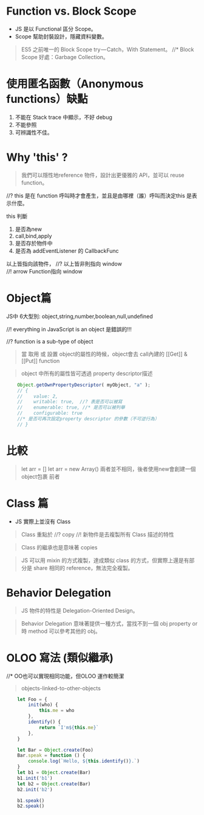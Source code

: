 # Function vs. Block Scope

* JS 是以 Functional 區分 Scope。
* Scope 幫助封裝設計，隱藏資料變數。
> ES5 之前唯一的 Block Scope try — Catch，With Statement。
//* Block Scope 好處：Garbage Collection。

#  使用匿名函數（Anonymous functions）缺點 
1. 不能在 Stack trace 中顯示，不好 debug 
2. 不能參照 
3. 可辨識性不佳。

# Why 'this'  ? 
> 我們可以隱性地reference 物件，設計出更優雅的 API，並可以 reuse function。

//? this 是在 function 呼叫時才會產生，並且是由哪裡（誰）呼叫而決定this 是表示什麼。

this 判斷
1. 是否為new 
2. call,bind,apply
3. 是否存於物件中
4. 是否為 addEventListener 的 CallbackFunc

以上皆指向該物件，
//? 以上皆非則指向 window  
//! arrow Function指向 window

# Object篇
JS中 6大型別: object,string,number,boolean,null,undefined

//! everything in JavaScript is an object 是錯誤的!!!

//? function is a sub-type of object

> 當 取用 或 設置 object的屬性的時候，object會去 call內建的
> [[Get]] &  [[Put]] function

> object 中所有的屬性皆可透過 property descriptor描述
```js
    Object.getOwnPropertyDescriptor( myObject, "a" );
    // {
    //    value: 2,
    //    writable: true,  //? 表是否可以被寫
    //    enumerable: true, //* 是否可以被列舉
    //    configurable: true 
    //* 是否可再次設定property descriptor 的參數（不可逆行為）
    // }
```

# 比較
> let arr = []
> let arr = new Array()
兩者並不相同，後者使用new會創建一個 object包裹 前者


# Class 篇
* JS 實際上並沒有 Class

> Class 重點於 //? copy
//! 新物件是去複製所有 Class 描述的特性

> Class 的繼承也是意味著 copies

> JS 可以用 mixin 的方式複製，達成類似 class 的方式，但實際上還是有部分是 share 相同的 reference，無法完全複製。


# Behavior Delegation
> JS 物件的特性是 Delegation-Oriented Design。

> Behavior Delegation 意味著提供一種方式，當找不到一個 obj property or 時 method 可以參考其他的 obj。

# OLOO 寫法  (類似繼承)
//* OO也可以實現相同功能，但OLOO 運作較簡潔
> objects-linked-to-other-objects
```js
    let Foo = {
        init(who) {
            this.me = who
        },
        identify() {
            return `I'm${this.me}`
        },
    }

    let Bar = Object.create(Foo)
    Bar.speak = function () {
        console.log(`Hello, ${this.identify()}.`)
    }
    let b1 = Object.create(Bar)
    b1.init('b1')
    let b2 = Object.create(Bar)
    b2.init('b2')

    b1.speak()
    b2.speak()
```